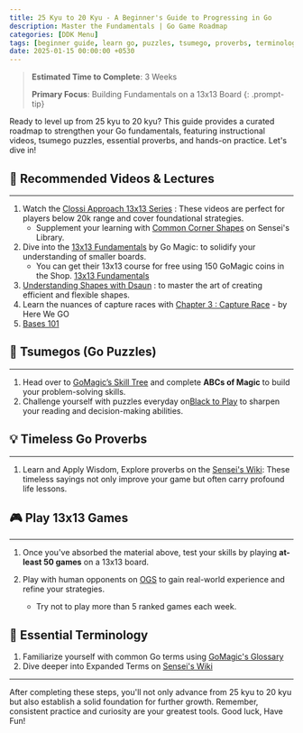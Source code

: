 ```yaml
---
title: 25 Kyu to 20 Kyu - A Beginner's Guide to Progressing in Go
description: Master the Fundamentals | Go Game Roadmap
categories: [DDK Menu]
tags: [beginner guide, learn go, puzzles, tsumego, proverbs, terminology, beginner guide, 13x13]
date: 2025-01-15 00:00:00 +0530
---
```


> **Estimated Time to Complete**: 3 Weeks 
>
> **Primary Focus**: Building Fundamentals on a 13x13 Board 
{: .prompt-tip}

Ready to level up from 25 kyu to 20 kyu? This guide provides a curated roadmap to strengthen your Go fundamentals, featuring instructional videos, tsumego puzzles, essential proverbs, and hands-on practice. Let's dive in!

## 🎥 Recommended Videos & Lectures

---

1. Watch the <a href="https://baduktube.soumyak4.in/collection/2" target="_blank">Clossi Approach 13x13 Series</a> : These videos are perfect for players below 20k range and cover foundational strategies.
   - Supplement your learning with <a href="https://senseis.xmp.net/?CommonCornerShapes" target="_blank" rel="nofollow noopener noreferrer">Common Corner Shapes</a> on Sensei's Library.
2. Dive into the <a href="https://youtube.com/playlist?list=PL4DLlaT_bvDHS0Tg5lc5Qd5-aP_AMKGm2&si=N20-uaLpEdMhcMYx" target="_blank" rel="nofollow noopener noreferrer">13x13 Fundamentals</a> by Go Magic: to solidify your understanding of smaller boards.
   - You can get their 13x13 course for free using 150 GoMagic coins in the Shop. <a href="https://gomagic.org/courses/the-fundamentals-of-go-on-13x13/" target="_blank" rel="nofollow noopener noreferrer">13x13 Fundamentals</a>
3. <a href="https://youtu.be/JKBh8FGK9bU?si=Fr9eXsnyngoaAWt7" target="_blank" rel="nofollow noopener noreferrer">Understanding Shapes with Dsaun</a> : to master the art of creating efficient and flexible shapes.
4. Learn the nuances of capture races with <a href="https://youtube.com/playlist?list=PLsIslX1eRChLUDyINSWnRPNLKwd_9AD37&si=sb04zIBAKVSgz6sw" target="_blank" rel="nofollow noopener noreferrer">Chapter 3 : Capture Race</a> - by Here We GO
5. <a href="https://youtu.be/jRaFpY7gelc?si=p-gRyhA0RMPIH7Pz" target="_blank" rel="nofollow noopener noreferrer">Bases 101</a>

## 🧩 Tsumegos (Go Puzzles) 

---

1. Head over to <a href="https://gomagic.org/go-problems/" target="_blank" rel="nofollow noopener noreferrer">GoMagic’s Skill Tree</a> and complete **ABCs of Magic** to build your problem-solving skills.
2. Challenge yourself with puzzles everyday on<a href="https://blacktoplay.com" target="_blank" rel="nofollow noopener noreferrer">Black to Play</a> to sharpen your reading and decision-making abilities.

## 💡 Timeless Go Proverbs  

---

1. Learn and Apply Wisdom, Explore proverbs on the <a href="https://senseis.xmp.net/?GoProverbs"> Sensei's Wiki</a>: These timeless sayings not only improve your game but often carry profound life lessons.

## 🎮 Play 13x13 Games  

---

1. Once you've absorbed the material above, test your skills by playing **at-least 50 games** on a 13x13 board. 

2. Play with human opponents on <a href="https://online-go.com/" target="_blank" rel="nofollow noopener noreferrer">OGS</a> to gain real-world experience and refine your strategies.
   - Try not to play more than 5 ranked games each week.

## 📖 Essential Terminology 

1. Familiarize yourself with common Go terms using <a href="https://gomagic.org/glossary-of-go-terms/" target="_blank" rel="nofollow noopener noreferrer">GoMagic's Glossary</a> 
2. Dive deeper into Expanded Terms on <a href="https://senseis.xmp.net/?GoTerms" target="_blank" rel="nofollow noopener noreferrer">Sensei's Wiki</a>

---

After completing these steps, you'll not only advance from 25 kyu to 20 kyu but also establish a solid foundation for further growth. Remember, consistent practice and curiosity are your greatest tools. 
Good luck, Have Fun!